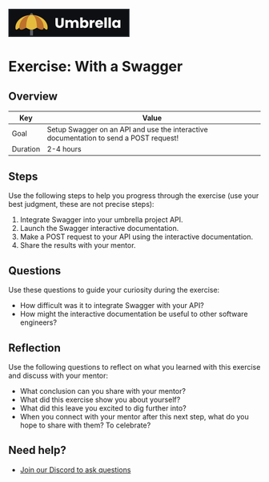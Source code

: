 <a href="../../overview/README.md#umbrella-project"><img src="../umbrella.svg" alt="Umbrella project"></a>

# Exercise: With a Swagger

## Overview

| Key | Value |
| --- | --- |
| Goal | Setup Swagger on an API and use the interactive documentation to send a POST request! |
| Duration | 2-4 hours |


## Steps

Use the following steps to help you progress through the exercise (use your best judgment, these are not precise steps):

1. Integrate Swagger into your umbrella project API. 
2. Launch the Swagger interactive documentation. 
3. Make a POST request to your API using the interactive documentation. 
4. Share the results with your mentor. 

## Questions

Use these questions to guide your curiosity during the exercise:

- How difficult was it to integrate Swagger with your API? 
- How might the interactive documentation be useful to other software engineers?

## Reflection

Use the following questions to reflect on what you learned with this exercise and discuss with your mentor:

- What conclusion can you share with your mentor?
- What did this exercise show you about yourself?
- What did this leave you excited to dig further into? 
- When you connect with your mentor after this next step, what do you hope to share with them? To celebrate? 

## Need help?

- [Join our Discord to ask questions](https://discord.gg/bDVYvG3Czd)
